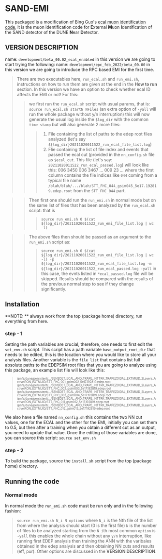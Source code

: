 # SAND-EMI
This packaged is a modification of Bing Guo's [ecal muon identification code](https://github.com/bingguo1/muIdentification), it is the muon identification code for **E**xternal **M**uon **I**dentification of the SAND detector of the DUNE **N**ear **D**etector.

## VERSION DESCRIPTION
name: `development/beta_00.02_ecal_enabled` in this version we are going to start trying the following:
name:  `development/epc_feb_2022/beta_00.00` in this version we are going to introduce the RPC based EMI for the first time.
> There are two executables here, `run_ecal.sh` and `run_emi.sh`, instructions on how to run them are given at the end in the **How to run** section.
> In this version we have an option to check whether ecal ID affects the EMI or not! For this:
> > we first run the `run_ecal.sh` script with usual params, that is: 
> > `source run_ecal.sh startN NFiles` (an extra option of `-yall` will run the whole package without y/n interruption)
> > this will now generate the usual log inside the `$log_dir` with the common `time stamp` but will also generate 2 more files: 
> > > 1. File containing the list of paths to the edep root files analyzed (let's say `${log_dir}20211020011522_run_ecal_file_list.log`)
> > > 2. Flie containing the list of file index and events that passed the ecal cut (provided in the `nn_config.sh` file as `$ecal_cut`. This file (let's say: `20211020011522_run_ecal_passed.log`) will look like this:
> > >    006 3450
> > >    006 3467
> > >    ...
> > >    009 23
> > >    ...
> > >    where the first column contains the file indices like `044` coming from a typical file name `/blah/blah/.../blah/STT_FHC_044_gsim045_5e17.192819.edep.root` from the `STT_FHC_044` part.

> > Then first one should run the `run_emi.sh` in normal mode but on the same list of files that has been analyzed by the `run_ecal.sh` script: that is 
> > > `source run_emi.sh 0 $(cat ${log_dir}/20211020011522_run_emi_file_list.log | wc -l)`

> > The above files then should be passed as an argument to the `run_emi.sh` script as:
> > > `source run_emi.sh 0 $(cat ${log_dir}/20211020011522_run_emi_file_list.log | wc -l) -p ${log_dir}/20211020011522_run_ecal_file_list.log -m ${log_dir}/20211020011522_run_ecal_passed.log -yall`
> > > in this case, the evnts listed in `*ecal_passed.log` file will be skipped. Results should be compared with the results of the previous normal step to see if they change significantly.





## Installation
**NOTE: ** always work from the top (package home) directory, run everything from here.
### step - 1
Setting the path variables are crucial, therefore, one needs to first edit the `set_env.sh` script. This script has a path variable `base_output_root_dir` that needs to be edited, this is the location where you would like to store all your analysis files.
Another variable is the `file_list` that contains list full absolute paths to the EDEPSIM root files that you are going to analyze using this package, an example list file will look like this:

> <sub><sup>
> /pnfs/dune/persistent/.../SENSDET_ECAL_AND_TRAPE_INTTRK_TRAPEZOIDAL_EXTMUID_2Layers_ActiveIRON_EXTMUID/STT_FHC_001_gsim002_5e17.192819.edep.root
> /pnfs/dune/persistent/.../SENSDET_ECAL_AND_TRAPE_INTTRK_TRAPEZOIDAL_EXTMUID_2Layers_ActiveIRON_EXTMUID/STT_FHC_002_gsim003_5e17.192819.edep.root
> /pnfs/dune/persistent/.../SENSDET_ECAL_AND_TRAPE_INTTRK_TRAPEZOIDAL_EXTMUID_2Layers_ActiveIRON_EXTMUID/STT_FHC_003_gsim004_5e17.192819.edep.root
> /pnfs/dune/persistent/.../SENSDET_ECAL_AND_TRAPE_INTTRK_TRAPEZOIDAL_EXTMUID_2Layers_ActiveIRON_EXTMUID/STT_FHC_011_gsim012_5e17.192819.edep.root
> /pnfs/dune/persistent/.../SENSDET_ECAL_AND_TRAPE_INTTRK_TRAPEZOIDAL_EXTMUID_2Layers_ActiveIRON_EXTMUID/STT_FHC_012_gsim013_5e17.192819.edep.root
> </sup></sub>

We also have a file named `nn_config.sh` this contains the two NN cut values, one for the ECAL and the other for the EMI, initially you can set them to 0.5, but then after a training when you obtain a different cut as an output, you need to update that value.
Once the editing of those variables are done, you can source this script: 
``
source set_env.sh
``
### step - 2
To build the package, source the `install.sh` script from the top (package home) directory.

## Running the code

### Normal mode
In normal mode the `run_emi.sh` code must be run only and in the following fashion:
> `source run_emi.sh N_i N options`
> where `N_i` is the Nth file of the list from where the analysis should start (0 is the first file)
> `N` is the number of files to be analyzed starting from the `N_i`th
> most common `option` is `-yall` this enables the whole chain without any `y/n` interruption, like running first EDEP analysis then training the ANN with the varibales obtained in the edep analysis and then obtaining NN cuts and results (eff, pur).
> Other options are discussed in the **VERSION DESCRIPTION**.
 




